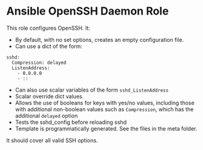 # Ansible OpenSSH Daemon Role

This role configures OpenSSH. It:

- By default, with no set options, creates an empty configuration file.
- Can use a dict of the form:
```
sshd:
  Compression: delayed
  ListenAddress:
    - 0.0.0.0
    - ::
```
- Can also use scalar variables of the form `sshd_ListenAddress`
- Scalar override dict values.
- Allows the use of booleans for keys with yes/no values, including those with additional non-boolean values such as `Compression`, which has the additional `delayed` option
- Tests the sshd_config before reloading sshd
- Template is programmatically generated. See the files in the meta folder.

It should cover all valid SSH options.
